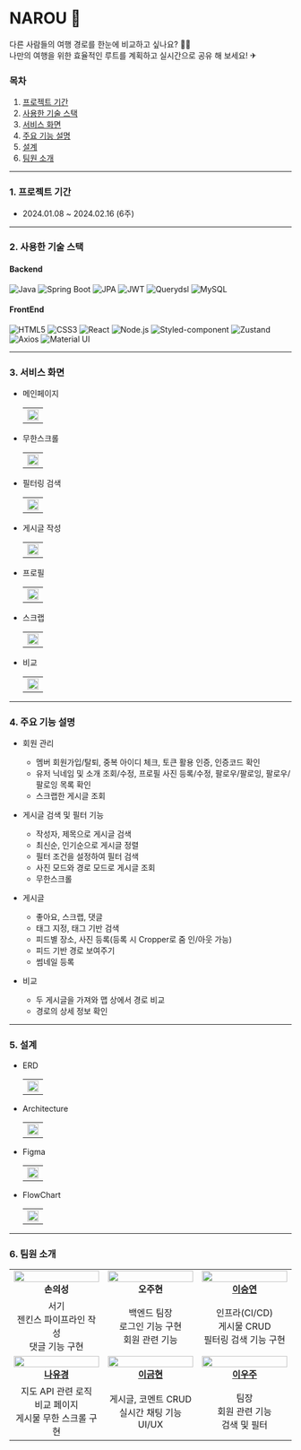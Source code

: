 
# NAROU 🧳
다른 사람들의 여행 경로를 한눈에 비교하고 싶나요? 🙋‍♀️
<br> 
나만의 여행을 위한 효율적인 루트를 계획하고 실시간으로 공유 해 보세요! ✈

### 목차
1. [프로젝트 기간](#1-프로젝트-기간)
2. [사용한 기술 스택](#2-사용한-기술-스택)
3. [서비스 화면](#3-서비스-화면)
4. [주요 기능 설명](#4-주요-기능-설명)
5. [설계](#5-설계)
6. [팀원 소개](#6-팀원-소개)

----

### 1. 프로젝트 기간
  - 2024.01.08 ~ 2024.02.16 (6주)
---
### 2. 사용한 기술 스택
#### Backend

![Java](https://img.shields.io/badge/java-%23ED8B00.svg?style=for-the-badge&logo=openjdk&logoColor=white)
![Spring Boot](https://img.shields.io/badge/SpringBoot-236DB33F?style=for-the-badge&logo=springboot&logoColor=white)
![JPA](https://img.shields.io/badge/Spring_data_jpa-6DB33F?style=for-the-badge&logo=SpringSecurity&logoColor=white)
![JWT](https://img.shields.io/badge/JWT-brown?style=for-the-badge&logo=JSON%20web%20tokens)
![Querydsl](https://img.shields.io/badge/Querydsl-purple?style=for-the-badge)
![MySQL](https://img.shields.io/badge/mysql-%2300f?style=for-the-badge&logo=mysql&logoColor=white)

#### FrontEnd
![HTML5](https://img.shields.io/badge/html5-%23E34F26.svg?style=for-the-badge&logo=html5&logoColor=white)
![CSS3](https://img.shields.io/badge/css3-%231572B6.svg?style=for-the-badge&logo=css3&logoColor=white)
![React](https://img.shields.io/badge/react-%2320232a.svg?style=for-the-badge&logo=react&logoColor=%2361DAFB)
![Node.js](https://img.shields.io/badge/-Next_JS-black?style=for-the-badge&logoColor=white&logo=nextdotjs&color=000000)
![Styled-component](https://img.shields.io/badge/Styled_Components-DB7093?style=for-the-badge&logo=styled-components&logoColor=white)
![Zustand](https://img.shields.io/badge/Zustand-purple?style=for-the-badge)
![Axios](https://img.shields.io/badge/axios-5A29E4?style=for-the-badge&logo=axios&logoColor=white)
![Material UI](https://img.shields.io/badge/Material%20UI-007FFF?style=for-the-badge&logo=mui&logoColor=white)

---

### 3. 서비스 화면
* 메인페이지
  <table>
    <tr>
      <td>
        <img src="src/img/main.gif" width="100%" />
      </td>
    </tr>
  </table>

* 무한스크롤
  <table>
    <tr>
      <td>
        <img src="src/img/infinite_scroll.gif" width="100%" />
      </td>
    </tr>
  </table>

* 필터링 검색
  <table>
    <tr>
      <td>
        <img src="src/img/search.gif" width="100%" />
      </td>
    </tr>
  </table>

* 게시글 작성
  <table>
    <tr>
      <td>
        <img src="src/img/create.gif" width="100%" />
      </td>
    </tr>
  </table>

* 프로필
  <table>
    <tr>
      <td>
        <img src="src/img/profile.gif" width="100%" />
      </td>
    </tr>
  </table>

* 스크랩
  <table>
    <tr>
      <td>
        <img src="src/img/scrap.gif" width="100%" />
      </td>
    </tr>
  </table>

* 비교
  <table>
    <tr>
      <td>
        <img src="src/img/compare.gif" width="100%" />
      </td>
    </tr>
  </table>

---

### 4. 주요 기능 설명

  - 회원 관리
    - 멤버 회원가입/탈퇴, 중복 아이디 체크, 토큰 활용 인증, 인증코드 확인
    - 유저 닉네임 및 소개 조회/수정, 프로필 사진 등록/수정, 팔로우/팔로잉, 팔로우/팔로잉 목록 확인
    - 스크랩한 게시글 조회

  - 게시글 검색 및 필터 기능
    - 작성자, 제목으로 게시글 검색
    - 최신순, 인기순으로 게시글 정렬
    - 필터 조건을 설정하여 필터 검색
    - 사진 모드와 경로 모드로 게시글 조회
    - 무한스크롤

  - 게시글
    - 좋아요, 스크랩, 댓글
    - 태그 지정, 태그 기반 검색
    - 피드별 장소, 사진 등록(등록 시 Cropper로 줌 인/아웃 가능)
    - 피드 기반 경로 보여주기
    - 썸네일 등록

  - 비교
    - 두 게시글을 가져와 맵 상에서 경로 비교
    - 경로의 상세 정보 확인


---

### 5. 설계

* ERD
  <table>
    <tr>
      <td>
        <img src="src/img/erd.png" width="100%"/>
      </td>
    </tr>
  </table>

* Architecture
  <table>
    <tr>
      <td>
        <img src="src/img/architecture.png" width="100%"/>
      </td>
    </tr>
  </table>

* Figma
  <table>
    <tr>
      <td>
        <img src="src/img/figma.png" width="100%" />
      </td>
    </tr>
  </table>

* FlowChart
  <table>
    <tr>
      <td>
        <img src="src/img/flowchart.png" width="100%"/>
      </td>
    </tr>
  </table>

---

### 6. 팀원 소개
<table width="100%">
<tr>
    <td width="33%" align="center">
      <img src="https://secure.gravatar.com/avatar/741e093face839ab53462105e5451343d82ad13aa97d66e0f90769d6b5a4be3b?s=160&d=identicon" width="100%"/>
      <b><a">손의성</a></b> 
    </td>
    <td width="33%" align="center">
      <img src="https://secure.gravatar.com/avatar/78579195d2baf00be1589712a0b119ce680514beac56179c0944624a0127f2cf?s=160&d=identicon" width="100%"/>
      <b><a">오주현</a></b> 
    </td>
    <td width="33%" align="center">
      <img src="https://avatars.githubusercontent.com/u/92037253?v=4" width="100%"/>
      <b><a href="https://github.com/LUVENHOV">이승연</a></b> 
    </td>
  </tr>
  <tr>
    <td width="33%" align="center">
      서기<br>
      젠킨스 파이프라인 작성<br>
      댓글 기능 구현
    </td>
    <td width="33%" align="center">
      백엔드 팀장<br>
      로그인 기능 구현<br>
      회원 관련 기능
    </td>
    <td width="33%" align="center">
      인프라(CI/CD)  <br>
      게시물 CRUD<br>
      필터링 검색 기능 구현
    </td>
  </tr>
  <tr>
    <td width="33%" align="center">
      <img src="src/img/nyk.jpg" width="100%"/>
      <b><a href="https://github.com/baloo365">나유경</a></b> 
    </td>
    <td width="33%" align="center">
      <img src="src/img/lgh.jpg" width="100%"/>
      <b><a href="https://github.com/goldbutnew">이금현</a></b> 
    </td>
    <td width="33%" align="center">
      <img src="src/img/lwj.png" width="100%"/>
      <b><a href="https://github.com/uuniversey">이우주</a></b> 
    </td>
  </tr>
  <tr>
    <td width="33%" align="center">
      지도 API 관련 로직<br>
      비교 페이지<br>
      게시물 무한 스크롤 구현
    </td>
    <td width="33%" align="center">
      게시글, 코멘트 CRUD<br>
      실시간 채팅 기능<br>
      UI/UX
    </td>
    <td width="33%" align="center">
      팀장<br>
      회원 관련 기능<br>
      검색 및 필터
    </td>
  </tr>
</table>

